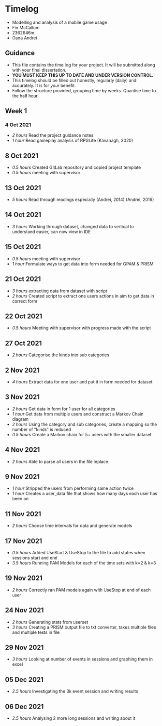 # Timelog

* Modelling and analysis of a mobile game usage
* Fin McCallum
* 2362646m
* Oana Andrei

## Guidance

* This file contains the time log for your project. It will be submitted along with your final dissertation.
* **YOU MUST KEEP THIS UP TO DATE AND UNDER VERSION CONTROL.**
* This timelog should be filled out honestly, regularly (daily) and accurately. It is for *your* benefit.
* Follow the structure provided, grouping time by weeks.  Quantise time to the half hour.

## Week 1

### 4 Oct 2021

* *2 hours* Read the project guidance notes
* *1 hour* Read gameplay analysis of RPGLite (Kavanagh, 2020)

## 8 Oct 2021

* *0.5 hours* Created GitLab repository and copied project template
* *0.5 hours* meeting with supervisor

## 13 Oct 2021
* *5 hours* Read through readings especially (Andrei, 2014) (Andrei, 2016)

## 14 Oct 2021
* *3 hours* Working through dataset, changed data to vertical to understand easier, can now view in IDE

## 15 Oct 2021
* *0.5 hours* meeting with supervisor
* *1 hour* Formulate ways to get data into form needed for GPAM & PRISM

## 21 Oct 2021
* *3 hours* extracting data from dataset with script
* *2 hours* Created script to extract one users actions in aim to get data in correct form

## 22 Oct 2021
* *0.5 hours* Meeting with supervisor with progress made with the script

## 27 Oct 2021
* *2 hours* Categorise the kinds into sub categories

## 2 Nov 2021
* *4 hours* Extract data for one user and put it in form needed for dataset

## 3 Nov 2021
* *2 hours* Get data in form for 1 user for all categories
* *1 hour* Get data from multiple users and construct a Markov Chain diagram
* *2 hours* Using the category and sub categories, create a mapping so the number of "kinds" is reduced
* *0.5 hours* Create a Markov chain for 5+ users with the smaller dataset

## 4 Nov 2021
* *2 hours* Able to parse all users in the file inplace

## 9 Nov 2021
* *1 hour* Stripped the users from performing same action twice
* *1 hour* Creates a user_data file that shows how many days each user has been on

## 11 Nov 2021
* *2 hours* Choose time intervals for data and generate models

## 17 Nov 2021
* *0.5 hours* Added UseStart & UseStop to the file to add states when sessions start and end
* *3.5 hours* Running PAM Models for each of the time sets with k=2 & k=3

## 19 Nov 2021
* *2 hours* Correctly ran PAM models again with UseStop at end of each user

## 24 Nov 2021
* *2 hours* Generating stats from userset
* *3 hours* Creating a PRISM output file to txt converter, takes multiple files and multiple tests in file

## 29 Nov 2021
* *3 hours* Looking at number of events in sessions and graphing them in excel

## 05 Dec 2021
* *2.5 hours* Investigating the 3k event session and writing results

## 06 Dec 2021
* *2.5 hours* Analysing 2 more long sessions and writing about it